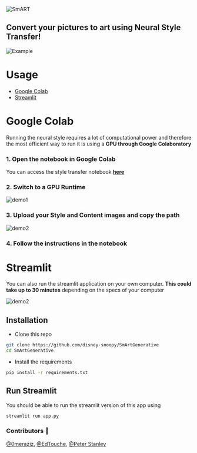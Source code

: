 
![SmART](https://storage.googleapis.com/smartgenerative/style/SmArt%20style%20transfer%20(2).png)

## Convert your pictures to art using Neural Style Transfer! 

![Example](https://storage.googleapis.com/smartgenerative/style/example-trees.png)


# Usage
  - [Google Colab](#google-colab)
  - [Streamlit](#streamlit)

# Google Colab 
Running the neural style requires a lot of computational power and therefore the most efficient way to run it is using a **GPU through Google Colaboratory** 

### 1. Open the notebook in Google Colab

You can access the style transfer notebook **[here](https://colab.research.google.com/github/disney-snoopy/SmArtGenerative/blob/master/notebooks/style_transfer_demo.ipynb)**

### 2. Switch to a GPU Runtime 

![demo1](https://storage.googleapis.com/smartgenerative/style/demo1.png)

### 3. Upload your Style and Content images and copy the path

![demo2](https://storage.googleapis.com/smartgenerative/style/demo3.png)

### 4. Follow the instructions in the notebook

# Streamlit 

You can also run the streamlit application on your own computer. **This could take up to 30 minutes** depending on the specs of your computer

![demo2](https://storage.googleapis.com/smartgenerative/style/demo4.png)

## Installation

- Clone this repo

```bash
git clone https://github.com/disney-snoopy/SmArtGenerative
cd SmArtGenerative
```
- Install the requirements

```bash
pip install -r requirements.txt
```

## Run Streamlit 

You should be able to run the streamlit version of this app using 

```bash
streamlit run app.py
```

### Contributors :pray:
<a href="https://github.com/0meraziz" target="_blank">@0meraziz</a>, <a href="https://github.com/EdTouche" target="_blank">@EdTouche</a>, <a href="https://github.com/pjts98" target="_blank">@Peter Stanley</a>
